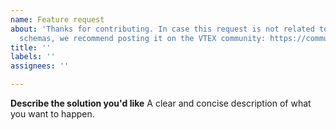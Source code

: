 ```yaml
---
name: Feature request
about: 'Thanks for contributing. In case this request is not related to the OpenAPI
  schemas, we recommend posting it on the VTEX community: https://community.vtex.com/'
title: ''
labels: ''
assignees: ''

---
```


**Describe the solution you'd like**
A clear and concise description of what you want to happen.
